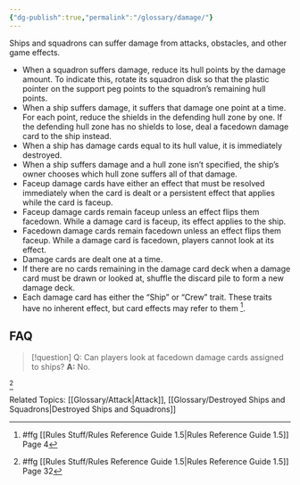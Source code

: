 ```yaml
---
{"dg-publish":true,"permalink":"/glossary/damage/"}
---
```


Ships and squadrons can suffer damage from attacks, obstacles, and other game effects.

- When a squadron suffers damage, reduce its hull points by the damage amount. To indicate this, rotate its squadron disk so that the plastic pointer on the support peg points to the squadron’s remaining hull points.
- When a ship suffers damage, it suffers that damage one point at a time. For each point, reduce the shields in the defending hull zone by one. If the defending hull zone has no shields to lose, deal a facedown damage card to the ship instead.
- When a ship has damage cards equal to its hull value, it is immediately destroyed.
- When a ship suffers damage and a hull zone isn’t specified, the ship’s owner chooses which hull zone suffers all of that damage.
- Faceup damage cards have either an effect that must be resolved immediately when the card is dealt or a persistent effect that applies while the card is faceup.
- Faceup damage cards remain faceup unless an effect flips them facedown. While a damage card is faceup, its effect applies to the ship.
- Facedown damage cards remain facedown unless an effect flips them faceup. While a damage card is facedown, players cannot look at its effect.
- Damage cards are dealt one at a time.
- If there are no cards remaining in the damage card deck when a damage card must be drawn or looked at, shuffle the discard pile to form a new damage deck.
- Each damage card has either the “Ship” or “Crew” trait. These traits have no inherent effect, but card effects may refer to them [^1].

## FAQ

> [!question] Q: Can players look at facedown damage cards assigned to ships?
> **A:** No.

[^2]

Related Topics: [[Glossary/Attack\|Attack]], [[Glossary/Destroyed Ships and Squadrons\|Destroyed Ships and Squadrons]]

[^1]: #ffg [[Rules Stuff/Rules Reference Guide 1.5\|Rules Reference Guide 1.5]] Page 4
[^2]: #ffg [[Rules Stuff/Rules Reference Guide 1.5\|Rules Reference Guide 1.5]] Page 32